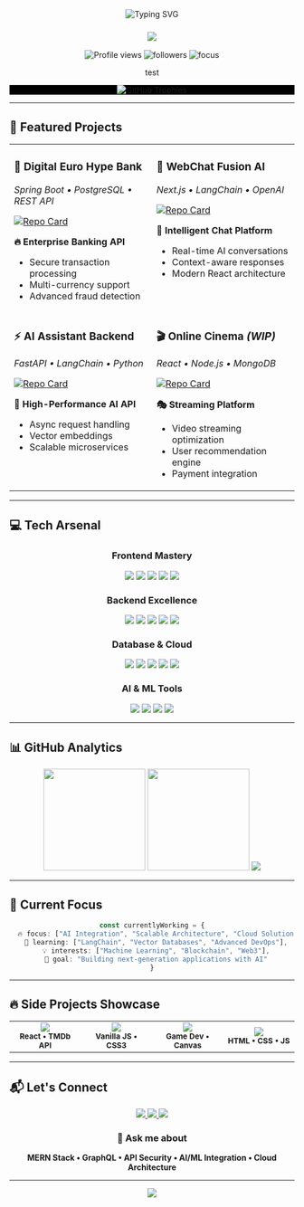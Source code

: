 <!-- 🚀 MODERN GITHUB PROFILE - FULL STACK ENGINEER -->
<div align="center">
  
<!-- Dynamic Typing Header -->
<picture>
  <source media="(prefers-color-scheme: dark)" srcset="https://readme-typing-svg.demolab.com?font=Fira+Code&size=32&duration=3000&pause=1000&color=00D9FF&background=0A0A0A00&center=true&vCenter=true&multiline=true&width=800&height=120&lines=Hi+%F0%9F%91%8B%2C+I'm+Christian;Full+Stack+Engineer+%7C+AI+Enthusiast">
  <img src="https://readme-typing-svg.demolab.com?font=Fira+Code&size=32&duration=3000&pause=1000&color=0070F3&center=true&vCenter=true&multiline=true&width=800&height=120&lines=Hi+%F0%9F%91%8B%2C+I'm+Christian;Full+Stack+Engineer+%7C+AI+Enthusiast" alt="Typing SVG" />
</picture>

<!-- Professional Tagline -->
<h3 align="center">
  <img src="https://readme-typing-svg.demolab.com?font=Fira+Code&size=22&duration=2000&pause=500&color=7C3AED&center=true&vCenter=true&width=600&lines=Building+the+future+with+code+%F0%9F%9A%80;MERN+%7C+AI+%7C+Cloud+%7C+DevOps">
</h3>

<!-- Profile Stats Row -->
<p align="center" >
  <img src="https://komarev.com/ghpvc/?username=chriSilv88&label=Profile%20Views&color=0070f3&style=for-the-badge" alt="Profile views" />
  <img src="https://img.shields.io/github/followers/chriSilv88?label=Followers&style=for-the-badge&color=7c3aed&labelColor=0a0a0a" alt="followers" />
  <img src="https://img.shields.io/badge/Focus-Full%20Stack%20%26%20AI-00d9ff?style=for-the-badge&labelColor=0a0a0a" alt="focus" />
</p>
test
<!-- GitHub Trophies -->
<p style="background:black">
<img src="https://github-profile-trophy.vercel.app/?username=chriSilv88&theme=algolia&no-frame=false&no-bg=false&margin-w=15&margin-h=15&column=7" alt="GitHub Trophies" />



</p>

</div>

---

## 🚀 Featured Projects

<div align="center">

<!-- Project Cards Grid -->
<table>
<tr>
<td width="50%" valign="top">

### 🏦 Digital Euro Hype Bank
*Spring Boot • PostgreSQL • REST API*

[![Repo Card](https://github-readme-stats.vercel.app/api/pin/?username=chriSilv88&repo=digital-euro-hype-bank&theme=radical&hide_border=true&bg_color=0a0a0a&title_color=00d9ff&text_color=ffffff&icon_color=7c3aed)](https://github.com/chriSilv88/digital-euro-hype-bank)

**🔥 Enterprise Banking API**
- Secure transaction processing
- Multi-currency support
- Advanced fraud detection

</td>
<td width="50%" valign="top">

### 🤖 WebChat Fusion AI
*Next.js • LangChain • OpenAI*

[![Repo Card](https://github-readme-stats.vercel.app/api/pin/?username=chriSilv88&repo=webchat-fusion&theme=radical&hide_border=true&bg_color=0a0a0a&title_color=00d9ff&text_color=ffffff&icon_color=7c3aed)](https://github.com/chriSilv88/webchat-fusion)

**🧠 Intelligent Chat Platform**
- Real-time AI conversations
- Context-aware responses  
- Modern React architecture

</td>
</tr>
<tr>
<td width="50%" valign="top">

### ⚡ AI Assistant Backend
*FastAPI • LangChain • Python*

[![Repo Card](https://github-readme-stats.vercel.app/api/pin/?username=chriSilv88&repo=ai-assistant-backend&theme=radical&hide_border=true&bg_color=0a0a0a&title_color=00d9ff&text_color=ffffff&icon_color=7c3aed)](https://github.com/chriSilv88/ai-assistant-backen)

**🔮 High-Performance AI API**
- Async request handling
- Vector embeddings
- Scalable microservices

</td>
<td width="50%" valign="top">

### 🎬 Online Cinema *(WIP)*
*React • Node.js • MongoDB*

[![Repo Card](https://github-readme-stats.vercel.app/api/pin/?username=chriSilv88&repo=Online-cinema&theme=radical&hide_border=true&bg_color=0a0a0a&title_color=00d9ff&text_color=ffffff&icon_color=7c3aed)](https://github.com/chriSilv88/Online-cinema)

**🎭 Streaming Platform**
- Video streaming optimization
- User recommendation engine
- Payment integration

</td>
</tr>
</table>

</div>

---

## 💻 Tech Arsenal

<div align="center">

### Frontend Mastery
<p>
<img src="https://img.shields.io/badge/React-20232A?style=for-the-badge&logo=react&logoColor=61DAFB" />
<img src="https://img.shields.io/badge/Next.js-000000?style=for-the-badge&logo=nextdotjs&logoColor=white" />
<img src="https://img.shields.io/badge/Angular-DD0031?style=for-the-badge&logo=angular&logoColor=white" />
<img src="https://img.shields.io/badge/TypeScript-007ACC?style=for-the-badge&logo=typescript&logoColor=white" />
<img src="https://img.shields.io/badge/Tailwind_CSS-38B2AC?style=for-the-badge&logo=tailwind-css&logoColor=white" />
</p>

### Backend Excellence  
<p>
<img src="https://img.shields.io/badge/Node.js-339933?style=for-the-badge&logo=nodedotjs&logoColor=white" />
<img src="https://img.shields.io/badge/NestJS-E0234E?style=for-the-badge&logo=nestjs&logoColor=white" />
<img src="https://img.shields.io/badge/Spring_Boot-6DB33F?style=for-the-badge&logo=spring&logoColor=white" />
<img src="https://img.shields.io/badge/FastAPI-009688?style=for-the-badge&logo=fastapi&logoColor=white" />
<img src="https://img.shields.io/badge/GraphQL-E10098?style=for-the-badge&logo=graphql&logoColor=white" />
</p>

### Database & Cloud
<p>
<img src="https://img.shields.io/badge/PostgreSQL-316192?style=for-the-badge&logo=postgresql&logoColor=white" />
<img src="https://img.shields.io/badge/MongoDB-47A248?style=for-the-badge&logo=mongodb&logoColor=white" />
<img src="https://img.shields.io/badge/Redis-DC382D?style=for-the-badge&logo=redis&logoColor=white" />
<img src="https://img.shields.io/badge/Docker-2496ED?style=for-the-badge&logo=docker&logoColor=white" />
<img src="https://img.shields.io/badge/AWS-232F3E?style=for-the-badge&logo=amazon-aws&logoColor=white" />
</p>

### AI & ML Tools
<p>
<img src="https://img.shields.io/badge/LangChain-1C3C3C?style=for-the-badge&logo=langchain&logoColor=white" />
<img src="https://img.shields.io/badge/OpenAI-412991?style=for-the-badge&logo=openai&logoColor=white" />
<img src="https://img.shields.io/badge/Python-FFD43B?style=for-the-badge&logo=python&logoColor=blue" />
<img src="https://img.shields.io/badge/TensorFlow-FF6F00?style=for-the-badge&logo=tensorflow&logoColor=white" />
</p>

</div>

---

## 📊 GitHub Analytics

<div align="center">
  
<img height="180em" src="https://github-readme-stats.vercel.app/api?username=chriSilv88&show_icons=true&theme=radical&hide_border=true&bg_color=0a0a0a&title_color=00d9ff&text_color=ffffff&icon_color=7c3aed" />
<img height="180em" src="https://github-readme-stats.vercel.app/api/top-langs/?username=chriSilv88&layout=compact&theme=radical&hide_border=true&bg_color=0a0a0a&title_color=00d9ff&text_color=ffffff" />

<!-- Streak Stats -->
<img src="https://github-readme-streak-stats.herokuapp.com/?user=chriSilv88&theme=radical&hide_border=true&background=0a0a0a&ring=00d9ff&fire=7c3aed&currStreakLabel=ffffff" />

</div>

---

## 🌟 Current Focus

<div align="center">

```typescript
const currentlyWorking = {
  🔥 focus: ["AI Integration", "Scalable Architecture", "Cloud Solutions"],
  🚀 learning: ["LangChain", "Vector Databases", "Advanced DevOps"],
  💡 interests: ["Machine Learning", "Blockchain", "Web3"],
  🎯 goal: "Building next-generation applications with AI"
}
```

</div>

---

## 🔥 Side Projects Showcase

<div align="center">

<table>
<tr>
<td align="center" width="25%">
<a href="https://github.com/chriSilv88/Movie-app__react.js">
<img src="https://img.shields.io/badge/🎬-Movie%20App-FF6B6B?style=for-the-badge&logoColor=white" />
</a>
<br><sub><b>React • TMDb API</b></sub>
</td>
<td align="center" width="25%">
<a href="https://github.com/chriSilv88/tik-tak-toe">
<img src="https://img.shields.io/badge/🎮-Tic%20Tac%20Toe-4ECDC4?style=for-the-badge&logoColor=white" />
</a>
<br><sub><b>Vanilla JS • CSS3</b></sub>
</td>
<td align="center" width="25%">
<a href="https://github.com/chriSilv88/chicken-guy-app">
<img src="https://img.shields.io/badge/🐔-Chicken%20Guy-FFE66D?style=for-the-badge&logoColor=black" />
</a>
<br><sub><b>Game Dev • Canvas</b></sub>
</td>
<td align="center" width="25%">
<a href="https://github.com/chriSilv88/Facebook_clone">
<img src="https://img.shields.io/badge/📘-Facebook%20Clone-1877F2?style=for-the-badge&logoColor=white" />
</a>
<br><sub><b>HTML • CSS • JS</b></sub>
</td>
</tr>
</table>

</div>

---

## 📬 Let's Connect

<div align="center">

<a href="mailto:chris.silvestri88@gmail.com">
<img src="https://img.shields.io/badge/Email-EA4335?style=for-the-badge&logo=gmail&logoColor=white" />
</a>
<a href="https://www.linkedin.com/in/christian-silvestri-855030b7">
<img src="https://img.shields.io/badge/LinkedIn-0A66C2?style=for-the-badge&logo=linkedin&logoColor=white" />
</a>
<a href="https://github.com/chriSilv88">
<img src="https://img.shields.io/badge/GitHub-181717?style=for-the-badge&logo=github&logoColor=white" />
</a>

### 💬 Ask me about
**MERN Stack • GraphQL • API Security • AI/ML Integration • Cloud Architecture**

---

<img src="https://capsule-render.vercel.app/api?type=waving&height=120&color=gradient&customColorList=be24d1,21,133,255,20,147&section=footer" />



</div>


